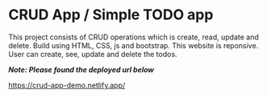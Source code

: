 <h1>CRUD App / Simple TODO app</h1>
<p>This project consists of CRUD operations which is create, read, update and delete. Build using HTML, CSS, js and bootstrap. This website is reponsive. User can create, see, update and delete the todos.</p>

<p><b><i>Note: Please found the deployed url below</i></b></p>

https://crud-app-demo.netlify.app/
